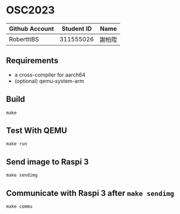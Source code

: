 # OSC2023

| Github Account | Student ID | Name          |
|----------------|------------|---------------|
| RobertttBS     | 311555026  | 謝柏陞         |

## Requirements

* a cross-compiler for aarch64
* (optional) qemu-system-arm

## Build 

```
make
```

## Test With QEMU

```
make run
```

## Send image to Raspi 3

```
make sendimg
```

## Communicate with Raspi 3 after `make sendimg`

```
make commu
```
